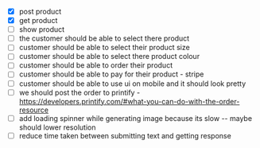 - [x] post product
- [x] get product 
- [ ] show product 
- [ ] the customer should be able to select there product
- [ ] customer should be able to select their product size
- [ ] customer should be able to select there product colour
- [ ] customer should be able to order their product 
- [ ] customer should be able to pay for their product - stripe 
- [ ] customer should be able to use ui on mobile and it should look pretty
- [ ] we should post the order to printify - https://developers.printify.com/#what-you-can-do-with-the-order-resource
- [ ] add loading spinner while generating image because its slow -- maybe should lower resolution
- [ ] reduce time taken between submitting text and getting response